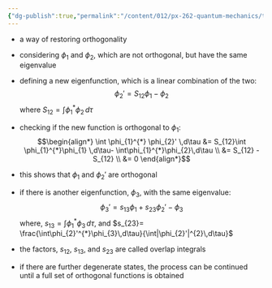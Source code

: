 ```yaml
---
{"dg-publish":true,"permalink":"/content/012/px-262-quantum-mechanics/term-1/c-the-basic-postulates/px-262-c9b-schmidt-orthogonalization/","noteIcon":"1","created":"2024-12-15T11:07:33.599+00:00","updated":"2024-12-15T11:07:42.905+00:00"}
---
```


- a way of restoring orthogonality
- considering  $\phi_{1}$ and $\phi_{2}$, which are not orthogonal, but have the same eigenvalue
- defining a new eigenfunction, which is a linear combination of the two: 
  $$\phi_{2}' = S_{12}\phi_{1}- \phi_{2}$$
	where ${} S_{12} = \int \phi_{1}^{*} \phi_{2}\,d\tau$
- checking if the new function is orthogonal to $\phi_{1}:$ 
$$\begin{align*}
	\int \phi_{1}^{*} \phi_{2}' \,d\tau &= S_{12}\int \phi_{1}^{*}\phi_{1} \,d\tau- \int\phi_{1}^{*}\phi_{2}\,d\tau \\
	&= S_{12} - S_{12} \\
	&= 0 
\end{align*}$$
- this shows that $\phi_{1}$ and $\phi_{2}'$ are orthogonal

- if there is another eigenfunction, $\phi_{3}$, with the same eigenvalue: 
  $$\phi_{3}' = s_{13}\phi_{1}+ s_{23}\phi_{2}' - \phi_{3}$$
	where, ${} s_{13} = \int \phi_{1}^{*}\phi_{3}\,d\tau {}$, and $s_{23}= \frac{\int\phi_{2}'^{*}\phi_{3}\,d\tau}{\int|\phi_{2}'|^{2}\,d\tau}$
- the factors, $s_{12}$, $s_{13}$, and $s_{23}$ are called overlap integrals
- if there are further degenerate states, the process can be continued until a full set of orthogonal functions is obtained